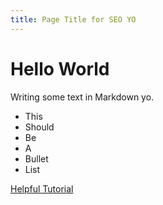 ```yaml
---
title: Page Title for SEO YO
---
```


# Hello World

Writing some text in Markdown yo.

* This
* Should
* Be
* A
* Bullet 
* List

[Helpful Tutorial](http://xlson.com/2010/11/09/getting-started-with-github-pages.html)

